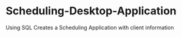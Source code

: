 # Scheduling-Desktop-Application
Using SQL Creates a Scheduling Application with client information
